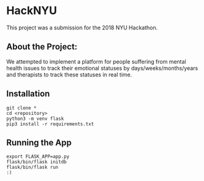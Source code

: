 # HackNYU
This project was a submission for the 2018 NYU Hackathon.

## About the Project:
We attempted to implement a platform for people suffering from mental health issues to track their emotional statuses by days/weeks/months/years and therapists to track these statuses in real time.

## Installation
```
git clone *
cd <repository>
python3 -m venv flask
pip3 install -r requirements.txt
```


## Running the App
```
export FLASK_APP=app.py
flask/bin/flask initdb
flask/bin/flask run
:)
```
